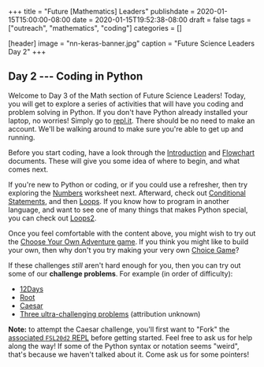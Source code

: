+++
title = "Future [Mathematics] Leaders"
publishdate = 2020-01-15T15:00:00-08:00
date = 2020-01-15T19:52:38-08:00
draft = false
tags = ["outreach", "mathematics", "coding"]
categories = []

[header]
image = "nn-keras-banner.jpg"
caption = "Future Science Leaders Day 2"
+++


## Day 2 --- Coding in Python

Welcome to Day 3 of the Math section of Future Science Leaders! Today, you will
get to explore a series of activities that will have you coding and problem
solving in Python. If you don't have Python already installed your laptop, no
worries! Simply go to [repl.it](https://repl.it/languages/python). There should
be no need to make an account. We'll be walking around to make sure you're able
to get up and running.

Before you start coding, have a look through the
[Introduction](https://www.dropbox.com/s/8z34jqllpx3pv2g/Intro.pdf?dl=0) and
[Flowchart](https://www.dropbox.com/s/xxewna0jroid0uy/FlowChart.pdf?dl=0)
documents. These will give you some idea of where to begin, and what comes next.

If you're new to Python or coding, or if you could use a refresher, then try
exploring the
[Numbers](https://www.dropbox.com/s/1xi3fwbajlb0wkf/Numbers.pdf?dl=0) worksheet
next. Afterward, check out [Conditional
Statements](https://www.dropbox.com/s/1xi3fwbajlb0wkf/Numbers.pdf?dl=0), and
then [Loops](https://www.dropbox.com/s/l356bnhbtra7mxz/Loops.pdf?dl=0). If you
know how to program in another language, and want to see one of many things that
makes Python special, you can check out
[Loops2](https://www.dropbox.com/s/ccbpsdb98pubt1n/Loops2.pdf?dl=0).

Once you feel comfortable with the content above, you might wish to try out the
[Choose Your Own Adventure
game](https://www.dropbox.com/s/ci6q45vfd35t0f0/dungeon.py?dl=0). If you think
you might like to build your own, then why don't you try making your very own
[Choice Game](https://www.dropbox.com/s/zg3lbgz4yy36ukd/ChoiceGame.pdf?dl=0)?

If these challenges *still* aren't hard enough for you, then you can try out
some of our **challenge problems**. For example (in order of difficulty):

* [12Days](https://www.dropbox.com/s/dthm53tzwc7f2pk/12Days.pdf?dl=0)
* [Root](https://www.dropbox.com/s/dthm53tzwc7f2pk/12Days.pdf?dl=0)
* [Caesar](https://www.dropbox.com/s/n77oeri7kgnsag4/Caesar.pdf?dl=0)
* [Three ultra-challenging problems](https://www.dropbox.com/s/m83ub86evk40sib/UltraChallenging.pdf?dl=0) (attribution unknown)

**Note:** to attempt the Caesar challenge, you'll first want to "Fork" the
[associated `FSL20d2` REPL](https://repl.it/@asberk/) before getting
started. Feel free to ask us for help along the way! If some of the Python
syntax or notation seems "weird", that's because we haven't talked about
it. Come ask us for some pointers!


<!-- ## About Future Science Leaders -->

<!-- [Future Science Leaders](https://www.scienceworld.ca/futurescienceleaders) is -->
<!-- an academic engagement opportunity for high school children. "In weekly -->
<!-- meetings, students learn essential skills, meet top experts and innovators and -->
<!-- apply their new knowledge and skills" with the expectation of "[excelling] in -->
<!-- national and international science, technology, engineering and math -->
<!-- challenges". The math theme comprises three weeks of the program. During this -->
<!-- time, students learn some elements of graph theory (labelling and traversal), -->
<!-- elementary number theory (modular arithmetic and cryptography), and -->
<!-- applications to computing with Python (root-finding, cryptography, games, and -->
<!-- more). Have a gander at a previous iteration of [the Math -->
<!-- theme](https://www.scienceworld.ca/sites/default/files/Math%20copy.pdf) and -->
<!-- stay tuned for this year's iteration! -->
